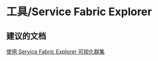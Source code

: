 <properties
    pageTitle="tools/service fabric explorer"
    description="工具/Service Fabric Explorer"
    service="microsoft.servicefabric"
    resource="clusters"
    authors="aashu"
    displayOrder=""
    selfHelpType="generic"
    supportTopicIds="32449695"
    resourceTags=""
    productPesIds="15842"
    cloudEnvironments="public"
/>


# 工具/Service Fabric Explorer

## **建议的文档**
[使用 Service Fabric Explorer 可视化群集](https://azure.microsoft.com/documentation/articles/service-fabric-visualizing-your-cluster/)



<!--HONumber=Jul16_HO4-->


